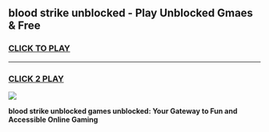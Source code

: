 
## blood strike unblocked - Play Unblocked Gmaes & Free
<h3>
<a href="https://news.freeplayer.one?title=blood_strike_unblocked&ref=16F">CLICK TO PLAY</a></h3>
<hr>

<h3>
<a href="https://news.freeplayer.one?title=blood_strike_unblocked&ref=16F">CLICK 2 PLAY</a>
  
</h3>

<a href="https://news.freeplayer.one?title=blood_strike_unblocked&ref=16F/"><img src="https://clearcache.store/games.png"></a>


**blood strike unblocked games unblocked: Your Gateway to Fun and Accessible Online Gaming**
